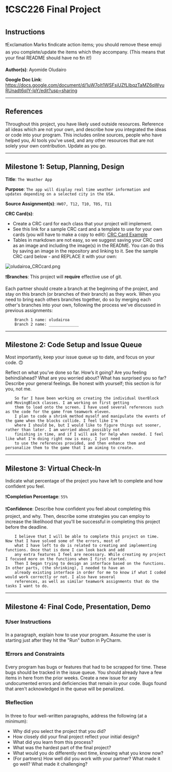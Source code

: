 # ❗CSC226 Final Project

## Instructions

❗️Exclamation Marks ❗️indicate action items; you should remove these emoji as you complete/update the items which 
  they accompany. (This means that your final README should have no ❗️in it!)

️**Author(s)**: Ayomide Oludairo

️**Google Doc Link**: https://docs.google.com/document/d/1uW7oIt1WSFsiUZfLIbqzTaMZ6qWyuRUnadt6qIY-lpY/edit?usp=sharing

---

## References 
Throughout this project, you have likely used outside resources. Reference all ideas which are not your own, 
and describe how you integrated the ideas or code into your program. This includes online sources, people who have 
helped you, AI tools you've used, and any other resources that are not solely your own contribution. Update as you go.

---

## Milestone 1: Setup, Planning, Design

**Title**: `The Weather App`

**Purpose**: `The app will display real time weather information and updates depending on a selected city in the USA.`

**Source Assignment(s)**: `HW07, T12, T10, T05, T11`

**CRC Card(s)**:
  - Create a CRC card for each class that your project will implement.
  - See this link for a sample CRC card and a template to use for your own cards (you will have to make a copy to edit):
    [CRC Card Example](https://docs.google.com/document/d/1JE_3Qmytk_JGztRqkPXWACJwciPH61VCx3idIlBCVFY/edit?usp=sharing)
  - Tables in markdown are not easy, so we suggest saving your CRC card as an image and including the image(s) in the 
    README. You can do this by saving an image in the repository and linking to it. See the sample CRC card below - 
    and REPLACE it with your own:
  
![oludairoa_CRCcard.png](oludairoa_CRCcard.png "My CRC card")

❗️**Branches**: This project will **require** effective use of git. 

Each partner should create a branch at the beginning of the project, and stay on this branch (or branches of their 
branch) as they work. When you need to bring each others branches together, do so by merging each other's branches 
into your own, following the process we've discussed in previous assignments: 

```
    Branch 1 name: oludairoa
    Branch 2 name: _____________
```
---

## Milestone 2: Code Setup and Issue Queue

Most importantly, keep your issue queue up to date, and focus on your code. 🙃

Reflect on what you’ve done so far. How’s it going? Are you feeling behind/ahead? What are you worried about? 
What has surprised you so far? Describe your general feelings. Be honest with yourself; this section is for you, not me.

```
    So far I have been working on creating the individual UserBlock and MovingBlock classes. I am working on first getting 
    them to load onto the screen. I have used several references such as the code for the game from teamwork eleven. 
    I plan to code a shrink method myself and manipulate the events of the game when the blocks collide. I feel like I'm
    where I should be, but I would like to figure things out sooner, rather than later. I am worried about possibly not 
    finishing in time, and if I will ask for help when needed. I feel like what I'm doing right now is easy, I just need 
    to use the references provided, and then enhance them and personalize them to the game that I am aiming to create.
```

---

## Milestone 3: Virtual Check-In

Indicate what percentage of the project you have left to complete and how confident you feel. 

❗️**Completion Percentage**: `55%`

❗️**Confidence**: Describe how confident you feel about completing this project, and why. Then, describe some 
  strategies you can employ to increase the likelihood that you'll be successful in completing this project 
  before the deadline.

```
    I believe that I will be able to complete this project on time. Now that I have solved some of the errors, most of 
    what I have left to do is related to creating and implementing functions. Once that is done I can look back and add 
    any extra features I feel are necessary. While creating my project I focused more on the functions when I first started.
    Then I began trying to design an interface based on the functions. In other parts, (the shrinking), I needed to have an 
    already existing interface in order for me to know if what I coded would work correctly or not. I also have several 
    references, as well as similar teamwork assignments that do the tasks I want to do. 
```

---

## Milestone 4: Final Code, Presentation, Demo

### ❗User Instructions
In a paragraph, explain how to use your program. Assume the user is starting just after they hit the "Run" button 
in PyCharm. 

### ❗Errors and Constraints
Every program has bugs or features that had to be scrapped for time. These bugs should be tracked in the issue queue. 
You should already have a few items in here from the prior weeks. Create a new issue for any undocumented errors and 
deficiencies that remain in your code. Bugs found that aren't acknowledged in the queue will be penalized.

### ❗Reflection
In three to four well-written paragraphs, address the following (at a minimum):
- Why did you select the project that you did?
- How closely did your final project reflect your initial design?
- What did you learn from this process?
- What was the hardest part of the final project?
- What would you do differently next time, knowing what you know now?
- (For partners) How well did you work with your partner? What made it go well? What made it challenging?
